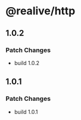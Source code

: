 # @realive/http

## 1.0.2

### Patch Changes

- build 1.0.2

## 1.0.1

### Patch Changes

- build 1.0.1
